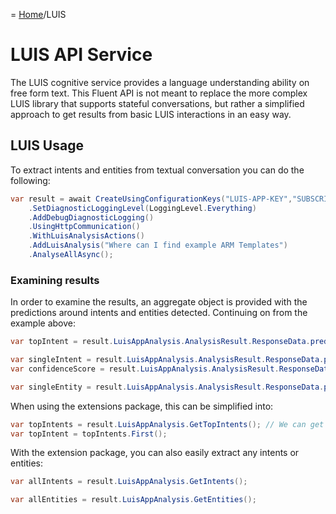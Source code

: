 = [Home](/README.md)/LUIS

# LUIS API Service
The LUIS cognitive service provides a language understanding ability on free form text. This Fluent API is not meant to replace the more complex LUIS library that supports stateful conversations, but rather a simplified approach to get results from basic LUIS interactions in an easy way.

## LUIS Usage
To extract intents and entities from textual conversation you can do the following:
```c#
var result = await CreateUsingConfigurationKeys("LUIS-APP-KEY","SUBSCRIPTOIN-KEY", LocationKeyIdentifier.WestUs)
    .SetDiagnosticLoggingLevel(LoggingLevel.Everything)
    .AddDebugDiagnosticLogging()
    .UsingHttpCommunication()
    .WithLuisAnalysisActions()
    .AddLuisAnalysis("Where can I find example ARM Templates")
    .AnalyseAllAsync();
```

### Examining results
In order to examine the results, an aggregate object is provided with the predictions around intents and entities detected. Continuing on from the example above:

```c#
var topIntent = result.LuisAppAnalysis.AnalysisResult.ResponseData.prediction.topIntent;  // Retrieve the top detected intent.

var singleIntent = result.LuisAppAnalysis.AnalysisResult.ResponseData.prediction.intents[0].intent;
var confidenceScore = result.LuisAppAnalysis.AnalysisResult.ResponseData.prediction.intents[0].score;

var singleEntity = result.LuisAppAnalysis.AnalysisResult.ResponseData.prediction.entityInstanceList.entityIdentifiers[0].entities[0];
```

When using the extensions package, this can be simplified into:
```c#
var topIntents = result.LuisAppAnalysis.GetTopIntents(); // We can get multiple top intents if we submit multiple queries.
var topIntent = topIntents.First();
```

With the extension package, you can also easily extract any intents or entities:
```c#
var allIntents = result.LuisAppAnalysis.GetIntents();

var allEntities = result.LuisAppAnalysis.GetEntities();
```

